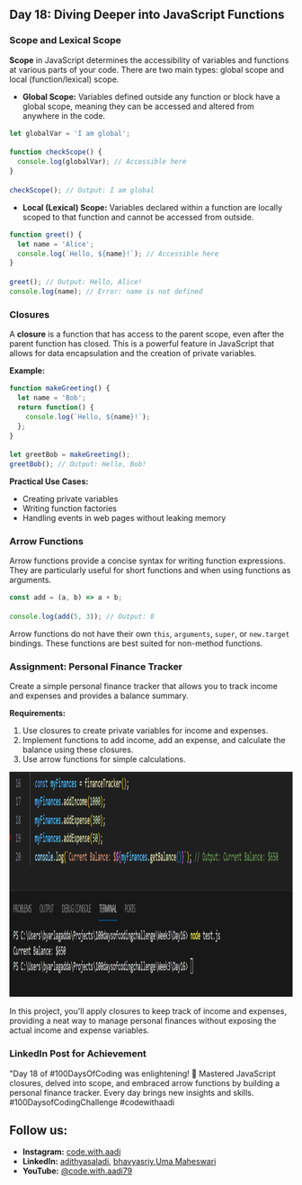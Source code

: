 ## Day 18: Diving Deeper into JavaScript Functions

### Scope and Lexical Scope

**Scope** in JavaScript determines the accessibility of variables and functions at various parts of your code. There are two main types: global scope and local (function/lexical) scope.

- **Global Scope:** Variables defined outside any function or block have a global scope, meaning they can be accessed and altered from anywhere in the code.

```javascript
let globalVar = 'I am global';

function checkScope() {
  console.log(globalVar); // Accessible here
}

checkScope(); // Output: I am global
```

- **Local (Lexical) Scope:** Variables declared within a function are locally scoped to that function and cannot be accessed from outside.

```javascript
function greet() {
  let name = 'Alice';
  console.log(`Hello, ${name}!`); // Accessible here
}

greet(); // Output: Hello, Alice!
console.log(name); // Error: name is not defined
```

### Closures

A **closure** is a function that has access to the parent scope, even after the parent function has closed. This is a powerful feature in JavaScript that allows for data encapsulation and the creation of private variables.

**Example:**

```javascript
function makeGreeting() {
  let name = 'Bob';
  return function() {
    console.log(`Hello, ${name}!`);
  };
}

let greetBob = makeGreeting();
greetBob(); // Output: Hello, Bob!
```

**Practical Use Cases:**
- Creating private variables
- Writing function factories
- Handling events in web pages without leaking memory

### Arrow Functions

Arrow functions provide a concise syntax for writing function expressions. They are particularly useful for short functions and when using functions as arguments.

```javascript
const add = (a, b) => a + b;

console.log(add(5, 3)); // Output: 8
```

Arrow functions do not have their own `this`, `arguments`, `super`, or `new.target` bindings. These functions are best suited for non-method functions.

### Assignment: Personal Finance Tracker

Create a simple personal finance tracker that allows you to track income and expenses and provides a balance summary.

**Requirements:**

1. Use closures to create private variables for income and expenses.
2. Implement functions to add income, add an expense, and calculate the balance using these closures.
3. Use arrow functions for simple calculations.

<center><img src="https://github.com/adithyasai/100daysofcodingchallenge/blob/main/images/week3_ss6.png" width="800" height="400"></center>

In this project, you'll apply closures to keep track of income and expenses, providing a neat way to manage personal finances without exposing the actual income and expense variables.

### LinkedIn Post for Achievement

"Day 18 of #100DaysOfCoding was enlightening! 🌟 Mastered JavaScript closures, delved into scope, and embraced arrow functions by building a personal finance tracker. Every day brings new insights and skills. #100DaysofCodingChallenge #codewithaadi

## Follow us:
- **Instagram:** [code.with.aadi](https://www.instagram.com/code.with.aadi/)
- **LinkedIn:**  [adithyasaladi](https://www.linkedin.com/in/adithyasaladi/), [bhavyasriy](https://www.linkedin.com/in/bhavyasriy/),[Uma Maheswari](https://www.linkedin.com/in/uma-maheswari-090b25267/)
- **YouTube:** [@code.with.aadi79](https://www.youtube.com/@Code.with.aadi79)

